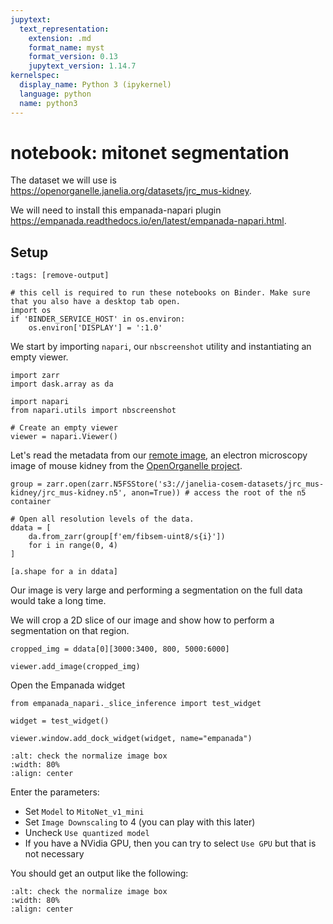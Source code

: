 ```yaml
---
jupytext:
  text_representation:
    extension: .md
    format_name: myst
    format_version: 0.13
    jupytext_version: 1.14.7
kernelspec:
  display_name: Python 3 (ipykernel)
  language: python
  name: python3
---
```


# notebook: mitonet segmentation

The dataset we will use is https://openorganelle.janelia.org/datasets/jrc_mus-kidney.

We will need to install this empanada-napari plugin https://empanada.readthedocs.io/en/latest/empanada-napari.html.

## Setup

```{code-cell} ipython3
:tags: [remove-output]

# this cell is required to run these notebooks on Binder. Make sure that you also have a desktop tab open.
import os
if 'BINDER_SERVICE_HOST' in os.environ:
    os.environ['DISPLAY'] = ':1.0'
```

We start by importing `napari`, our `nbscreenshot` utility and instantiating an empty viewer.

```{code-cell} ipython3
import zarr
import dask.array as da

import napari
from napari.utils import nbscreenshot

# Create an empty viewer
viewer = napari.Viewer()
```

Let's read the metadata from our [remote image](https://openorganelle.janelia.org/datasets/jrc_mus-kidney), an electron microscopy image of mouse kidney from the [OpenOrganelle project](https://openorganelle.janelia.org/).

```{code-cell} ipython3
group = zarr.open(zarr.N5FSStore('s3://janelia-cosem-datasets/jrc_mus-kidney/jrc_mus-kidney.n5', anon=True)) # access the root of the n5 container

# Open all resolution levels of the data.
ddata = [
    da.from_zarr(group[f'em/fibsem-uint8/s{i}'])
    for i in range(0, 4)
]

[a.shape for a in ddata]
```

Our image is very large and performing a segmentation on the full data would take a long time.

We will crop a 2D slice of our image and show how to perform a segmentation on that region.

```{code-cell} ipython3
cropped_img = ddata[0][3000:3400, 800, 5000:6000]

viewer.add_image(cropped_img)
```

Open the Empanada widget

```{code-cell} ipython3
from empanada_napari._slice_inference import test_widget

widget = test_widget()

viewer.window.add_dock_widget(widget, name="empanada")
```

```{image} resources/empanada_open.png
:alt: check the normalize image box
:width: 80%
:align: center
```

Enter the parameters:

- Set `Model` to `MitoNet_v1_mini`
- Set `Image Downscaling` to 4 (you can play with this later)
- Uncheck `Use quantized model`
- If you have a NVidia GPU, then you can try to select `Use GPU` but that is not necessary

You should get an output like the following:

```{image} resources/empanada_2D_result.png
:alt: check the normalize image box
:width: 80%
:align: center
```
